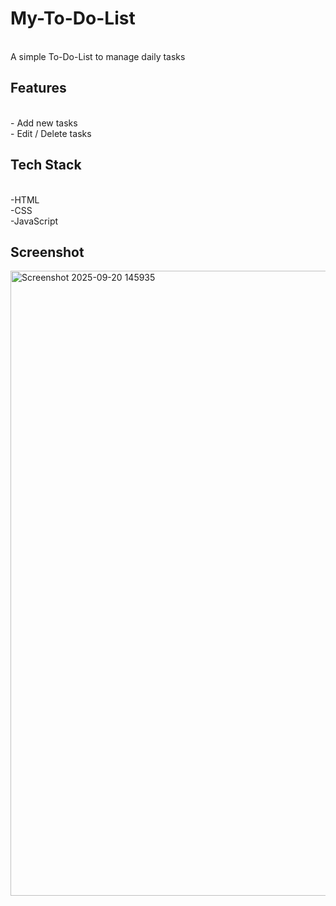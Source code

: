 # My-To-Do-List
<br>
A simple To-Do-List to manage daily tasks
<br>
<h2>Features</h2> 
<br>
- Add new tasks
<br>
- Edit / Delete tasks
<br>
<h2>Tech Stack</h2>
<br>
-HTML
<br>
-CSS
<br>
-JavaScript
<br>
<h2>Screenshot</h2>
<img width="1919" height="1000" alt="Screenshot 2025-09-20 145935" src="https://github.com/user-attachments/assets/2f9c9e6b-590f-4924-b7fa-e0e81f530f1a" />
